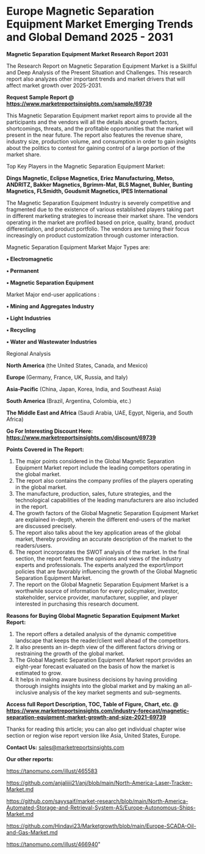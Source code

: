 # Europe Magnetic Separation Equipment Market Emerging Trends and Global Demand 2025 - 2031

<strong>Magnetic Separation Equipment Market Research Report 2031</strong>

The Research Report on Magnetic Separation Equipment Market is a Skillful and Deep Analysis of the Present Situation and Challenges. This research report also analyzes other important trends and market drivers that will affect market growth over 2025-2031.

<strong>Request Sample Report @ <a href=https://www.marketreportsinsights.com/sample/69739>https://www.marketreportsinsights.com/sample/69739</a></strong>

This Magnetic Separation Equipment market report aims to provide all the participants and the vendors will all the details about growth factors, shortcomings, threats, and the profitable opportunities that the market will present in the near future. The report also features the revenue share, industry size, production volume, and consumption in order to gain insights about the politics to contest for gaining control of a large portion of the market share.

Top Key Players in the Magnetic Separation Equipment Market:

<strong>Dings Magnetic, Eclipse Magnetics, Eriez Manufacturing, Metso, ANDRITZ, Bakker Magnetics, Bgrimm-Mat, BLS Magnet, Buhler, Bunting Magnetics, FLSmidth, Goudsmit Magnetics, IPES International</strong>

The Magnetic Separation Equipment Industry is severely competitive and fragmented due to the existence of various established players taking part in different marketing strategies to increase their market share. The vendors operating in the market are profiled based on price, quality, brand, product differentiation, and product portfolio. The vendors are turning their focus increasingly on product customization through customer interaction.

Magnetic Separation Equipment Market Major Types are:

<strong>• Electromagnetic

• Permanent

• Magnetic Separation Equipment</strong>

Market Major end-user applications :

<strong>• Mining and Aggregates Industry

• Light Industries

• Recycling

• Water and Wastewater Industries</strong>

Regional Analysis

</u><strong><b>North America</b></strong> (the United States, Canada, and Mexico)

<strong><b>Europe </b></strong>(Germany, France, UK, Russia, and Italy)

<strong><b>Asia-Pacific</b></strong> (China, Japan, Korea, India, and Southeast Asia)

<strong><b>South America</b></strong> (Brazil, Argentina, Colombia, etc.)

<strong><b>The Middle East and Africa</b></strong> (Saudi Arabia, UAE, Egypt, Nigeria, and South Africa)

<strong>Go For Interesting Discount Here: <a href=https://www.marketreportsinsights.com/discount/69739>https://www.marketreportsinsights.com/discount/69739</a></strong>

<strong>Points Covered in The Report:</strong>
<ol>
  <li>The major points considered in the Global Magnetic Separation Equipment Market report include the leading competitors operating in the global market.</li>
  <li>The report also contains the company profiles of the players operating in the global market.</li>
  <li>The manufacture, production, sales, future strategies, and the technological capabilities of the leading manufacturers are also included in the report.</li>
  <li>The growth factors of the Global Magnetic Separation Equipment Market are explained in-depth, wherein the different end-users of the market are discussed precisely.</li>
  <li>The report also talks about the key application areas of the global market, thereby providing an accurate description of the market to the readers/users.</li>
  <li>The report incorporates the SWOT analysis of the market. In the final section, the report features the opinions and views of the industry experts and professionals. The experts analyzed the export/import policies that are favorably influencing the growth of the Global Magnetic Separation Equipment Market.</li>
  <li>The report on the Global Magnetic Separation Equipment Market is a worthwhile source of information for every policymaker, investor, stakeholder, service provider, manufacturer, supplier, and player interested in purchasing this research document.</li>
</ol>
<strong>Reasons for Buying Global Magnetic Separation Equipment Market Report:</strong>

<ol>
  <li>The report offers a detailed analysis of the dynamic competitive landscape that keeps the reader/client well ahead of the competitors.</li>
  <li>It also presents an in-depth view of the different factors driving or restraining the growth of the global market.</li>
  <li>The Global Magnetic Separation Equipment Market report provides an eight-year forecast evaluated on the basis of how the market is estimated to grow.</li>
  <li>It helps in making aware business decisions by having providing thorough insights insights into the global market and by making an all-inclusive analysis of the key market segments and sub-segments.</li>
</ol>
<strong>Access full Report Description, TOC, Table of Figure, Chart, etc. @ <a href=https://www.marketreportsinsights.com/industry-forecast/magnetic-separation-equipment-market-growth-and-size-2021-69739>https://www.marketreportsinsights.com/industry-forecast/magnetic-separation-equipment-market-growth-and-size-2021-69739</a></strong>


Thanks for reading this article; you can also get individual chapter wise section or region wise report version like Asia, United States, Europe.

<strong>Contact Us:</strong>
sales@marketreportsinsights.com

<strong>Our other reports:</strong>

<a href=https://tanomuno.com/illust/465583>https://tanomuno.com/illust/465583</a>

<a href=https://github.com/anjaliiii21/anj/blob/main/North-America-Laser-Tracker-Market.md>https://github.com/anjaliiii21/anj/blob/main/North-America-Laser-Tracker-Market.md</a>

<a href=https://github.com/sayysaif/market-research/blob/main/North-America-Automated-Storage-and-Retrieval-System-AS/Europe-Autonomous-Ships-Market.md>https://github.com/sayysaif/market-research/blob/main/North-America-Automated-Storage-and-Retrieval-System-AS/Europe-Autonomous-Ships-Market.md</a>

<a href=https://github.com/Hindavi23/Marketgrowth/blob/main/Europe-SCADA-Oil-and-Gas-Market.md>https://github.com/Hindavi23/Marketgrowth/blob/main/Europe-SCADA-Oil-and-Gas-Market.md</a>

<a href=https://tanomuno.com/illust/466940>https://tanomuno.com/illust/466940</a>"
